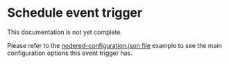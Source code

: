 # Schedule event trigger

This documentation is not yet complete.

Please refer to the [nodered-configuration.json file](/config/nodered-configuration.json) example to see the main configuration options this event trigger has.

